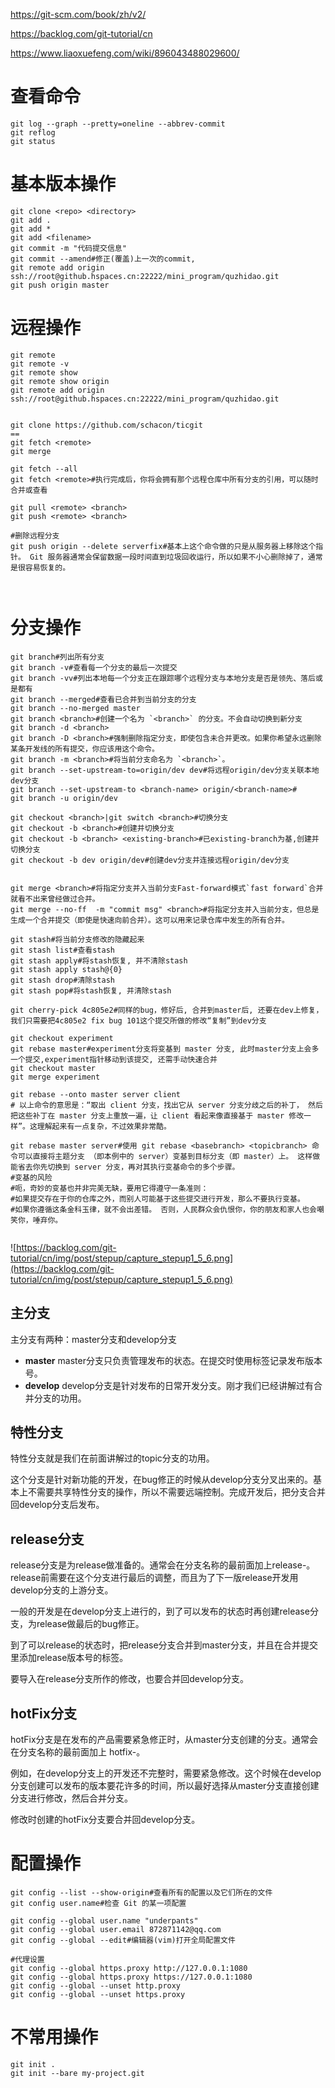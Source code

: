 https://git-scm.com/book/zh/v2/

https://backlog.com/git-tutorial/cn

https://www.liaoxuefeng.com/wiki/896043488029600/

# 查看命令

```shell
git log --graph --pretty=oneline --abbrev-commit
git reflog
git status

```

# 基本版本操作

```shell
git clone <repo> <directory>
git add .
git add *
git add <filename>
git commit -m "代码提交信息"
git commit --amend#修正(覆盖)上一次的commit, 
git remote add origin ssh://root@github.hspaces.cn:22222/mini_program/quzhidao.git
git push origin master
```

# 远程操作

```shell
git remote
git remote -v
git remote show
git remote show origin
git remote add origin ssh://root@github.hspaces.cn:22222/mini_program/quzhidao.git


git clone https://github.com/schacon/ticgit
==
git fetch <remote>
git merge

git fetch --all
git fetch <remote>#执行完成后，你将会拥有那个远程仓库中所有分支的引用，可以随时合并或查看

git pull <remote> <branch>
git push <remote> <branch>

#删除远程分支
git push origin --delete serverfix#基本上这个命令做的只是从服务器上移除这个指针。 Git 服务器通常会保留数据一段时间直到垃圾回收运行，所以如果不小心删除掉了，通常是很容易恢复的。



```



# 分支操作

```shell
git branch#列出所有分支
git branch -v#查看每一个分支的最后一次提交
git branch -vv#列出本地每一个分支正在跟踪哪个远程分支与本地分支是否是领先、落后或是都有
git branch --merged#查看已合并到当前分支的分支
git branch --no-merged master
git branch <branch>#创建一个名为 `<branch>` 的分支。不会自动切换到新分支
git branch -d <branch>
git branch -D <branch>#强制删除指定分支，即使包含未合并更改。如果你希望永远删除某条开发线的所有提交，你应该用这个命令。
git branch -m <branch>#将当前分支命名为 `<branch>`。
git branch --set-upstream-to=origin/dev dev#将远程origin/dev分支关联本地dev分支
git branch --set-upstream-to <branch-name> origin/<branch-name>#
git branch -u origin/dev

git checkout <branch>|git switch <branch>#切换分支
git checkout -b <branch>#创建并切换分支
git checkout -b <branch> <existing-branch>#已existing-branch为基,创建并切换分支
git checkout -b dev origin/dev#创建dev分支并连接远程origin/dev分支


git merge <branch>#将指定分支并入当前分支Fast-forward模式`fast forward`合并就看不出来曾经做过合并。
git merge --no-ff  -m "commit msg" <branch>#将指定分支并入当前分支，但总是生成一个合并提交（即使是快速向前合并）。这可以用来记录仓库中发生的所有合并。

git stash#将当前分支修改的隐藏起来
git stash list#查看stash
git stash apply#将stash恢复, 并不清除stash
git stash apply stash@{0}
git stash drop#清除stash
git stash pop#将stash恢复, 并清除stash

git cherry-pick 4c805e2#同样的bug，修好后, 合并到master后, 还要在dev上修复，我们只需要把4c805e2 fix bug 101这个提交所做的修改“复制”到dev分支

git checkout experiment
git rebase master#experiment分支将变基到 master 分支, 此时master分支上会多一个提交,experiment指针移动到该提交, 还需手动快速合并
git checkout master
git merge experiment

git rebase --onto master server client
# 以上命令的意思是：“取出 client 分支，找出它从 server 分支分歧之后的补丁， 然后把这些补丁在 master 分支上重放一遍，让 client 看起来像直接基于 master 修改一样”。这理解起来有一点复杂，不过效果非常酷。

git rebase master server#使用 git rebase <basebranch> <topicbranch> 命令可以直接将主题分支 （即本例中的 server）变基到目标分支（即 master）上。 这样做能省去你先切换到 server 分支，再对其执行变基命令的多个步骤。
#变基的风险
#呃，奇妙的变基也并非完美无缺，要用它得遵守一条准则：
#如果提交存在于你的仓库之外，而别人可能基于这些提交进行开发，那么不要执行变基。
#如果你遵循这条金科玉律，就不会出差错。 否则，人民群众会仇恨你，你的朋友和家人也会嘲笑你，唾弃你。


```

![https://backlog.com/git-tutorial/cn/img/post/stepup/capture_stepup1_5_6.png](https://backlog.com/git-tutorial/cn/img/post/stepup/capture_stepup1_5_6.png)

## 主分支

主分支有两种：master分支和develop分支

- **master**
    master分支只负责管理发布的状态。在提交时使用标签记录发布版本号。
- **develop**
    develop分支是针对发布的日常开发分支。刚才我们已经讲解过有合并分支的功用。

## 特性分支

特性分支就是我们在前面讲解过的topic分支的功用。

这个分支是针对新功能的开发，在bug修正的时候从develop分支分叉出来的。基本上不需要共享特性分支的操作，所以不需要远端控制。完成开发后，把分支合并回develop分支后发布。

## release分支

release分支是为release做准备的。通常会在分支名称的最前面加上release-。release前需要在这个分支进行最后的调整，而且为了下一版release开发用develop分支的上游分支。

一般的开发是在develop分支上进行的，到了可以发布的状态时再创建release分支，为release做最后的bug修正。

到了可以release的状态时，把release分支合并到master分支，并且在合并提交里添加release版本号的标签。

要导入在release分支所作的修改，也要合并回develop分支。

## hotFix分支

hotFix分支是在发布的产品需要紧急修正时，从master分支创建的分支。通常会在分支名称的最前面加上 hotfix-。

例如，在develop分支上的开发还不完整时，需要紧急修改。这个时候在develop分支创建可以发布的版本要花许多的时间，所以最好选择从master分支直接创建分支进行修改，然后合并分支。

修改时创建的hotFix分支要合并回develop分支。

# 配置操作

```shell
git config --list --show-origin#查看所有的配置以及它们所在的文件
git config user.name#检查 Git 的某一项配置

git config --global user.name "underpants"
git config --global user.email 872871142@qq.com
git config --global --edit#编辑器(vim)打开全局配置文件

#代理设置
git config --global https.proxy http://127.0.0.1:1080
git config --global https.proxy https://127.0.0.1:1080
git config --global --unset http.proxy
git config --global --unset https.proxy

```



# 不常用操作

```shell
git init .
git init --bare my-project.git
```

